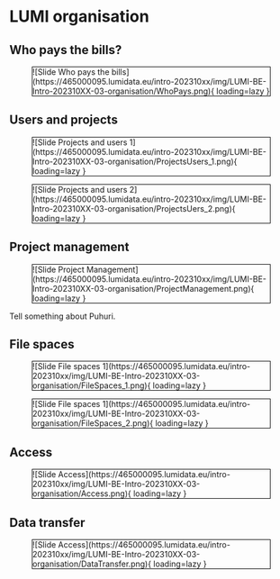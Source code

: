 # LUMI organisation

## Who pays the bills?

<figure markdown style="border: 1px solid #000">
  ![Slide Who pays the bills](https://465000095.lumidata.eu/intro-202310xx/img/LUMI-BE-Intro-202310XX-03-organisation/WhoPays.png){ loading=lazy }
</figure>




## Users and projects

<figure markdown style="border: 1px solid #000">
  ![Slide Projects and users 1](https://465000095.lumidata.eu/intro-202310xx/img/LUMI-BE-Intro-202310XX-03-organisation/ProjectsUsers_1.png){ loading=lazy }
</figure>





<figure markdown style="border: 1px solid #000">
  ![Slide Projects and users 2](https://465000095.lumidata.eu/intro-202310xx/img/LUMI-BE-Intro-202310XX-03-organisation/ProjectsUers_2.png){ loading=lazy }
</figure>


## Project management

<figure markdown style="border: 1px solid #000">
  ![Slide Project Management](https://465000095.lumidata.eu/intro-202310xx/img/LUMI-BE-Intro-202310XX-03-organisation/ProjectManagement.png){ loading=lazy }
</figure>

Tell something about Puhuri.


## File spaces

<figure markdown style="border: 1px solid #000">
  ![Slide File spaces 1](https://465000095.lumidata.eu/intro-202310xx/img/LUMI-BE-Intro-202310XX-03-organisation/FileSpaces_1.png){ loading=lazy }
</figure>



<figure markdown style="border: 1px solid #000">
  ![Slide File spaces 1](https://465000095.lumidata.eu/intro-202310xx/img/LUMI-BE-Intro-202310XX-03-organisation/FileSpaces_2.png){ loading=lazy }
</figure>




## Access

<figure markdown style="border: 1px solid #000">
  ![Slide Access](https://465000095.lumidata.eu/intro-202310xx/img/LUMI-BE-Intro-202310XX-03-organisation/Access.png){ loading=lazy }
</figure>





## Data transfer

<figure markdown style="border: 1px solid #000">
  ![Slide Access](https://465000095.lumidata.eu/intro-202310xx/img/LUMI-BE-Intro-202310XX-03-organisation/DataTransfer.png){ loading=lazy }
</figure>









